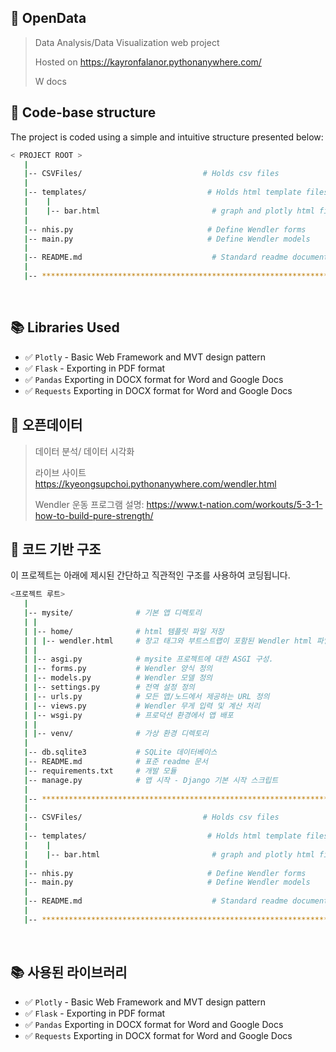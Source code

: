 ## 📶 OpenData

> Data Analysis/Data Visualization web project  
> 
> Hosted on https://kayronfalanor.pythonanywhere.com/
> 
> W docs

## 📂 Code-base structure

The project is coded using a simple and intuitive structure presented below:

```bash
< PROJECT ROOT >
   |
   |-- CSVFiles/                           # Holds csv files
   |
   |-- templates/                           # Holds html template files
   |    |
   |    |-- bar.html                         # graph and plotly html file
   |
   |-- nhis.py                              # Define Wendler forms
   |-- main.py                              # Define Wendler models
   |
   |-- README.md                             # Standard readme documentation
   |
   |-- ************************************************************************
```

<br />

## 📚 Libraries Used

- ✅ `Plotly` - Basic Web Framework and MVT design pattern
- ✅ `Flask` - Exporting in PDF format
- ✅ `Pandas` Exporting in DOCX format for Word and Google Docs
- ✅ `Requests` Exporting in DOCX format for Word and Google Docs

## 📶 오픈데이터

> 데이터 분석/ 데이터 시각화
>
> 라이브 사이트 https://kyeongsupchoi.pythonanywhere.com/wendler.html
>
> Wendler 운동 프로그램 설명: https://www.t-nation.com/workouts/5-3-1-how-to-build-pure-strength/

## 📂 코드 기반 구조

이 프로젝트는 아래에 제시된 간단하고 직관적인 구조를 사용하여 코딩됩니다.

```bash
<프로젝트 루트>
   |
   |-- mysite/              # 기본 앱 디렉토리
   | |
   | |-- home/              # html 템플릿 파일 저장
   | | |-- wendler.html     # 장고 태그와 부트스트랩이 포함된 Wendler html 파일
   | |
   | |-- asgi.py            # mysite 프로젝트에 대한 ASGI 구성.
   | |-- forms.py           # Wendler 양식 정의
   | |-- models.py          # Wendler 모델 정의
   | |-- settings.py        # 전역 설정 정의
   | |-- urls.py            # 모든 앱/노드에서 제공하는 URL 정의
   | |-- views.py           # Wendler 무게 입력 및 계산 처리
   | |-- wsgi.py            # 프로덕션 환경에서 앱 배포
   | |
   | |-- venv/              # 가상 환경 디렉토리
   |
   |-- db.sqlite3           # SQLite 데이터베이스
   |-- README.md            # 표준 readme 문서
   |-- requirements.txt     # 개발 모듈
   |-- manage.py            # 앱 시작 - Django 기본 시작 스크립트
   |
   |-- ************************************************************************
   |
   |-- CSVFiles/                           # Holds csv files
   |
   |-- templates/                           # Holds html template files
   |    |
   |    |-- bar.html                         # graph and plotly html file
   |
   |-- nhis.py                              # Define Wendler forms
   |-- main.py                              # Define Wendler models
   |
   |-- README.md                             # Standard readme documentation
   |
   |-- ************************************************************************
```

<br />

## 📚 사용된 라이브러리

- ✅ `Plotly` - Basic Web Framework and MVT design pattern
- ✅ `Flask` - Exporting in PDF format
- ✅ `Pandas` Exporting in DOCX format for Word and Google Docs
- ✅ `Requests` Exporting in DOCX format for Word and Google Docs
